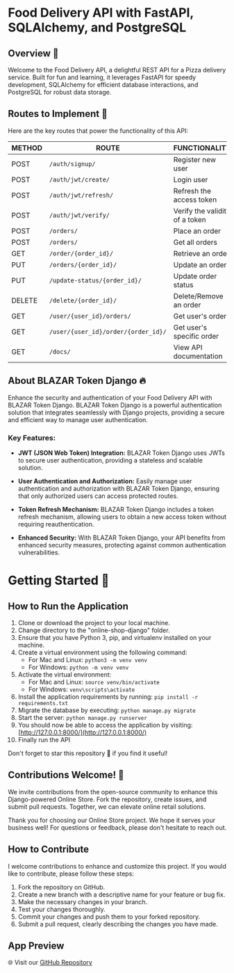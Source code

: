# Food Delivery API with FastAPI, SQLAlchemy, and PostgreSQL

## Overview 🍕

Welcome to the Food Delivery API, a delightful REST API for a Pizza delivery service. Built for fun and learning, it leverages FastAPI for speedy development, SQLAlchemy for efficient database interactions, and PostgreSQL for robust data storage.

## Routes to Implement 🚀

Here are the key routes that power the functionality of this API:

| METHOD | ROUTE                                  | FUNCTIONALITY                      | ACCESS        |
| ------ | --------------------------------------| ---------------------------------- | ------------- |
| POST   | `/auth/signup/`                        | Register new user                  | All users     |
| POST   | `/auth/jwt/create/`                    | Login user                         | All users     |
| POST   | `/auth/jwt/refresh/`                   | Refresh the access token           | All users     |
| POST   | `/auth/jwt/verify/`                    | Verify the validity of a token     | All users     |
| POST   | `/orders/`                             | Place an order                     | All users     |
| POST   | `/orders/`                             | Get all orders                     | All users     |
| GET    | `/order/{order_id}/`                   | Retrieve an order                  | Superuser     |
| PUT    | `/orders/{order_id}/`                  | Update an order                    | All users     |
| PUT    | `/update-status/{order_id}/`           | Update order status                | Superuser     |
| DELETE | `/delete/{order_id}/`                  | Delete/Remove an order              | All users     |
| GET    | `/user/{user_id}/orders/`              | Get user's orders                  | All users     |
| GET    | `/user/{user_id}/order/{order_id}/`    | Get user's specific order           | All users     |
| GET    | `/docs/`                               | View API documentation             | All users     |

## About BLAZAR Token Django 🔥

Enhance the security and authentication of your Food Delivery API with BLAZAR Token Django. BLAZAR Token Django is a powerful authentication solution that integrates seamlessly with Django projects, providing a secure and efficient way to manage user authentication.

### Key Features:

- **JWT (JSON Web Token) Integration:** BLAZAR Token Django uses JWTs to secure user authentication, providing a stateless and scalable solution.

- **User Authentication and Authorization:** Easily manage user authentication and authorization with BLAZAR Token Django, ensuring that only authorized users can access protected routes.

- **Token Refresh Mechanism:** BLAZAR Token Django includes a token refresh mechanism, allowing users to obtain a new access token without requiring reauthentication.

- **Enhanced Security:** With BLAZAR Token Django, your API benefits from enhanced security measures, protecting against common authentication vulnerabilities.


# Getting Started 🚀

## How to Run the Application

1. Clone or download the project to your local machine.
2. Change directory to the "online-shop-django" folder.
3. Ensure that you have Python 3, pip, and virtualenv installed on your machine.
4. Create a virtual environment using the following command:
   - For Mac and Linux: `python3 -m venv venv`
   - For Windows: `python -m venv venv`
5. Activate the virtual environment:
   - For Mac and Linux: `source venv/bin/activate`
   - For Windows: `venv\scripts\activate`
6. Install the application requirements by running: `pip install -r requirements.txt`
7. Migrate the database by executing: `python manage.py migrate`
8. Start the server: `python manage.py runserver`
9. You should now be able to access the application by visiting: [http://127.0.0.1:8000/](http://127.0.0.1:8000/)
10. Finally run the API


Don't forget to star this repository 🌟 if you find it useful!

## Contributions Welcome! 🙌

We invite contributions from the open-source community to enhance this Django-powered Online Store. Fork the repository, create issues, and submit pull requests. Together, we can elevate online retail solutions.

Thank you for choosing our Online Store project. We hope it serves your business well! For questions or feedback, please don't hesitate to reach out.

## How to Contribute

I welcome contributions to enhance and customize this project. If you would like to contribute, please follow these steps:

1. Fork the repository on GitHub.
2. Create a new branch with a descriptive name for your feature or bug fix.
3. Make the necessary changes in your branch.
4. Test your changes thoroughly.
5. Commit your changes and push them to your forked repository.
6. Submit a pull request, clearly describing the changes you have made.

## App Preview


🌐 Visit our [GitHub Repository](https://github.com/mohamadSaleh82/Food-Delivery-API)
